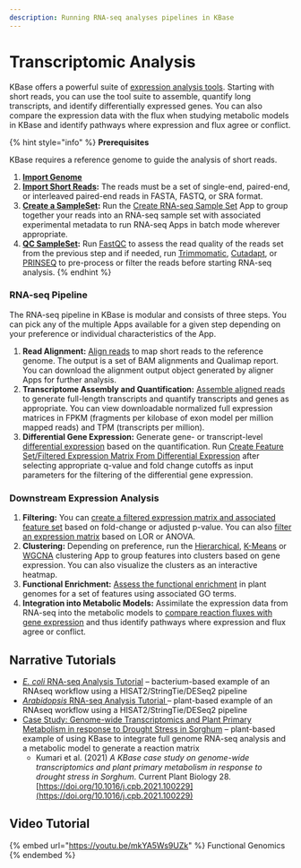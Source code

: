 ```yaml
---
description: Running RNA-seq analyses pipelines in KBase
---
```


# Transcriptomic Analysis

KBase offers a powerful suite of [expression analysis tools](https://kbase.us/applist/#Expression). Starting with short reads, you can use the tool suite to assemble, quantify long transcripts, and identify differentially expressed genes. You can also compare the expression data with the flux when studying metabolic models in KBase and identify pathways where expression and flux agree or conflict.

{% hint style="info" %}
**Prerequisites**

KBase requires a reference genome to guide the analysis of short reads.&#x20;

1. [**Import Genome**](../../data/upload-download-guide/genome.md)
2. [**Import Short Reads**](../../data/upload-download-guide/reads.md)**:** The reads must be a set of single-end, paired-end, or interleaved paired-end reads in FASTA, FASTQ, or SRA format.
3. [**Create a SampleSet**](../../data/upload-download-guide/sampleset.md)**:** Run the [Create RNA-seq Sample Set](https://narrative.kbase.us/#catalog/apps/KBaseRNASeq/describe\_rnaseq\_experiment/release) App to group together your reads into an RNA-seq sample set with associated experimental metadata to run RNA-seq Apps in batch mode wherever appropriate.
4. [**QC SampleSet**](../../apps/analysis/expression.md#reads-management)**:** Run [FastQC](https://narrative.kbase.us/#appcatalog/app/kb\_fastqc/runFastQC/release) to assess the read quality of the reads set from the previous step and if needed, run [Trimmomatic](https://narrative.kbase.us/#appcatalog/app/kb\_trimmomatic/run\_trimmomatic/release), [Cutadapt](https://narrative.kbase.us/#appcatalog/app/kb\_cutadapt/remove\_adapters/release), or [PRINSEQ](https://narrative.kbase.us/#appcatalog/app/kb\_PRINSEQ/execReadLibraryPRINSEQ/release) to pre-process or filter the reads before starting RNA-seq analysis.
{% endhint %}

### RNA-seq Pipeline

The RNA-seq pipeline in KBase is modular and consists of three steps. You can pick any of the multiple Apps available for a given step depending on your preference or individual characteristics of the App.

1. **Read Alignment:** [Align reads](../../apps/analysis/expression.md#reads-alignment) to map short reads to the reference genome. The output is a set of BAM alignments and Qualimap report. You can download the alignment output object generated by aligner Apps for further analysis.
2. **Transcriptome Assembly and Quantification:** [Assemble aligned reads](../../apps/analysis/expression.md#reads-assembly) to generate full-length transcripts and quantify transcripts and genes as appropriate. You can view downloadable normalized full expression matrices in FPKM (fragments per kilobase of exon model per million mapped reads) and TPM (transcripts per million).
3. **Differential Gene Expression:** Generate gene- or transcript-level [differential expression](../../apps/analysis/expression.md#differential-expression) based on the quantification. Run [Create Feature Set/Filtered Expression Matrix From Differential Expression](https://narrative.kbase.us/#appcatalog/app/FeatureSetUtils/upload\_featureset\_from\_diff\_expr/release) after selecting appropriate q-value and fold change cutoffs as input parameters for the filtering of the differential gene expression.

### Downstream Expression Analysis

1. **Filtering:** You can [create a filtered expression matrix and associated feature set](https://narrative.kbase.us/#catalog/apps/FeatureSetUtils/upload\_featureset\_from\_diff\_expr/release) based on fold-change or adjusted p-value. You can also [filter an expression matrix](https://narrative.kbase.us/#catalog/apps/CoExpression/expression\_toolkit\_filter\_expression/release) based on LOR or ANOVA.
2. **Clustering:** Depending on preference, run the [Hierarchical](https://narrative.kbase.us/#catalog/apps/KBaseFeatureValues/expression\_toolkit\_cluster\_hierarchical/release), [K-Means](https://narrative.kbase.us/#catalog/apps/KBaseFeatureValues/expression\_toolkit\_cluster\_k\_means/release) or [WGCNA](https://narrative.kbase.us/#catalog/apps/CoExpression/expression\_toolkit\_cluster\_WGCNA/release) clustering App to group features into clusters based on gene expression. You can also visualize the clusters as an interactive heatmap.
3. **Functional Enrichment:** [Assess the functional enrichment](https://narrative.kbase.us/#appcatalog/app/kb\_functional\_enrichment\_1/functional\_enrichment\_go\_term/release) in plant genomes for a set of features using associated GO terms.
4. **Integration into Metabolic Models:** Assimilate the expression data from RNA-seq into the metabolic models to [compare reaction fluxes with gene expression](https://narrative.kbase.us/#appcatalog/app/fba\_tools/compare\_flux\_with\_expression) and thus identify pathways where expression and flux agree or conflict.

## **Narrative Tutorials**

* [_E. coli_ RNA-seq Analysis Tutorial](https://narrative.kbase.us/narrative/ws.50093.obj.1) – bacterium-based example of an RNAseq workflow using a HISAT2/StringTie/DESeq2 pipeline
* [_Arabidopsis_ RNA-seq Analysis Tutorial ](https://narrative.kbase.us/narrative/ws.19391.obj.1)– plant-based example of an RNAseq workflow using a HISAT2/StringTie/DESeq2 pipeline
* [Case Study: Genome-wide Transcriptomics and Plant Primary Metabolism in response to Drought Stress in Sorghum](https://kbase.us/n/101788/79/) – plant-based example of using KBase to integrate full genome RNA-seq analysis and a metabolic model to generate a reaction matrix&#x20;
  * Kumari et al. (2021) _A KBase case study on genome-wide transcriptomics and plant primary metabolism in response to drought stress in Sorghum_. Current Plant Biology 28. [https://doi.org/10.1016/j.cpb.2021.100229](https://doi.org/10.1016/j.cpb.2021.100229)

## **Video Tutorial**&#x20;

{% embed url="https://youtu.be/mkYA5Ws9UZk" %}
Functional Genomics&#x20;
{% endembed %}
